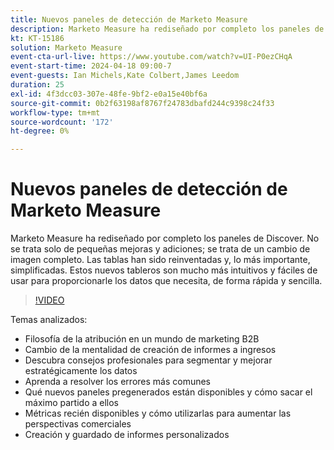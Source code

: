 ```yaml
---
title: Nuevos paneles de detección de Marketo Measure
description: Marketo Measure ha rediseñado por completo los paneles de Discover. No se trata solo de pequeñas mejoras y adiciones; se trata de un cambio de imagen completo. Las tablas han sido reinventadas y, lo más importante, simplificadas. Estos nuevos tableros son mucho más intuitivos y fáciles de usar para proporcionarle los datos que necesita, de forma rápida y sencilla.
kt: KT-15186
solution: Marketo Measure
event-cta-url-live: https://www.youtube.com/watch?v=UI-P0ezCHqA
event-start-time: 2024-04-18 09:00-7
event-guests: Ian Michels,Kate Colbert,James Leedom
duration: 25
exl-id: 4f3dcc03-307e-48fe-9bf2-e0a15e40bf6a
source-git-commit: 0b2f63198af8767f24783dbafd244c9398c24f33
workflow-type: tm+mt
source-wordcount: '172'
ht-degree: 0%

---
```


# Nuevos paneles de detección de Marketo Measure

Marketo Measure ha rediseñado por completo los paneles de Discover. No se trata solo de pequeñas mejoras y adiciones; se trata de un cambio de imagen completo. Las tablas han sido reinventadas y, lo más importante, simplificadas. Estos nuevos tableros son mucho más intuitivos y fáciles de usar para proporcionarle los datos que necesita, de forma rápida y sencilla.

>[!VIDEO](https://video.tv.adobe.com/v/3428093/?quality=12&learn=on)

Temas analizados:

* Filosofía de la atribución en un mundo de marketing B2B
* Cambio de la mentalidad de creación de informes a ingresos
* Descubra consejos profesionales para segmentar y mejorar estratégicamente los datos
* Aprenda a resolver los errores más comunes
* Qué nuevos paneles pregenerados están disponibles y cómo sacar el máximo partido a ellos
* Métricas recién disponibles y cómo utilizarlas para aumentar las perspectivas comerciales
* Creación y guardado de informes personalizados
